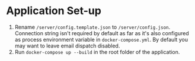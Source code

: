 # Application Set-up
1. Rename `/server/config.template.json` to `/server/config.json`. Connection string isn't required by default as far as it's also configured as process environment variable in `docker-compose.yml`. By default you may want to leave email dispatch disabled.
2. Run `docker-compose up --build` in the root folder of the application.

